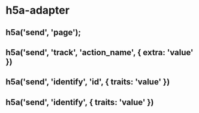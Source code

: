 h5a-adapter
==

h5a('send', 'page');
--

h5a('send', 'track', 'action_name', { extra: 'value' })
--

h5a('send', 'identify', 'id', { traits: 'value' })
--

h5a('send', 'identify', { traits: 'value' })
--
